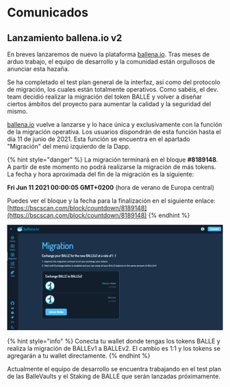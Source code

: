 # Comunicados

## Lanzamiento ballena.io v2

En breves lanzaremos de nuevo la plataforma [ballena.io](https://ballena.io/). Tras meses de arduo trabajo, el equipo de desarrollo y la comunidad están orgullosos de anunciar esta hazaña.

Se ha completado el test plan general de la interfaz, así como del protocolo de migración, los cuales están totalmente operativos. Como sabéis, el dev. team decidió realizar la migración del token BALLE y volver a diseñar ciertos ámbitos del proyecto para aumentar la calidad y la seguridad del mismo.

[ballena.io](https://ballena.io/) vuelve a lanzarse y lo hace única y exclusivamente con la función de la migración operativa. Los usuarios dispondrán de esta función hasta el día 11 de junio de 2021. Esta función se encuentra en el apartado "Migración" del menú izquierdo de la Dapp. 

{% hint style="danger" %}
La migración terminará en el bloque **\#8189148**. A partir de este momento no podrá realizarse la migración de más tokens.   
La fecha y hora aproximada del fin de la migración es la siguiente:

**Fri Jun 11 2021 00:00:05 GMT+0200** \(hora de verano de Europa central\)

Puedes ver el bloque y la fecha para la finalización en el siguiente enlace:  
[https://bscscan.com/block/countdown/8189148](https://bscscan.com/block/countdown/8189148)
{% endhint %}



![](../.gitbook/assets/image%20%2833%29.png)



{% hint style="info" %}
Conecta tu wallet donde tengas los tokens BALLE y realiza la migración de BALLEv1 a BALLEv2. El cambio es 1:1 y los tokens se agregarán a tu wallet directamente. 
{% endhint %}

Actualmente el equipo de desarrollo se encuentra trabajando en el test plan de las BalleVaults y el Staking de BALLE que serán lanzadas próximamente.





